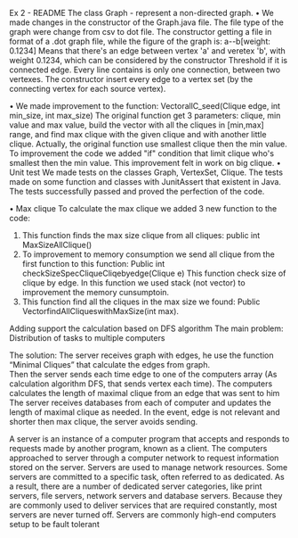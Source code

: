 Ex 2 - README
The class Graph - represent a non-directed graph.
•	We made changes in the constructor of the Graph.java file. The file type  of the graph were change from csv to dot file.
The constructor getting a file in format of a .dot graph file, while the figure of the graph is:
a--b[weight: 0.1234]
Means that there's an edge between vertex 'a' and veretex 'b', with weight 0.1234, which can be considered by the constructor Threshold if it is connected edge.
Every line contains is only one connection, between two vertexes.
The constructor insert every edge to a vertex set (by the connecting vertex for each source vertex).

•	We made improvement to the function:
 Vector<Clique>allC_seed(Clique edge, int min_size, int max_size)
The original function get 3 parameters: clique, min value and max value, build the vector with all the cliques in [min,max] range, and find max clique with the given clique and with another little clique.
Actually, the original function use smallest clique then the min value.
To improvement the code we added "if" condition that limit clique who's smallest then the min value.
This improvement felt in work on big clique.
•	Unit test
We made tests on the classes Graph, VertexSet, Clique.
The tests made on some function and classes with JunitAssert that existent in Java.
The tests successfully passed and proved the perfection of the code.

•	Max clique
To calculate the max clique we added 3 new function to the code:

1. This function finds the max size clique from all cliques:
public int MaxSizeAllClique()	
2. To improvement to memory consumption we send all clique from the first function  to this function:
	Public int checkSizeSpecCliqueCliqebyedge(Clique e)
This function check size of clique by edge.
In this function we used stack (not vector) to improvement the memory cunsumptoin.
3. This function find all the cliques in the max size we found: 
Public Vector<VertexSet>findAllCliqueswithMaxSize(int max).

Adding support the calculation based on DFS algorithm
The main problem:
Distribution of tasks to multiple computers

The solution:
The server receives graph with edges, he use the function “Minimal Cliques” that calculate the edges from graph.  
Then the server sends each time edge to one of the computers array (As calculation algorithm DFS, that sends vertex each time).
The computers calculates the length of maximal clique from an edge that was sent to him
The server receives databases from each of computer and updates the length of maximal clique as needed.
In the event, edge is not relevant and shorter then max clique, the server avoids sending. 

A server is an instance of a computer program that accepts and responds to requests made by another program, known as a client. 
The computers approached to server through a computer network to request information stored on the server.
Servers are used to manage network resources. 
Some servers are committed to a specific task, often referred to as dedicated. As a result, there are a number of dedicated server categories, like print servers, file servers, network servers and database servers.
Because they are commonly used to deliver services that are required constantly, most servers are never turned off. Servers are commonly high-end computers setup to be fault tolerant
